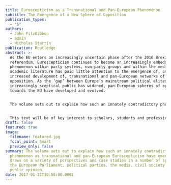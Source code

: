 ```yaml
---
title: Euroscepticism as a Transnational and Pan-European Phenomenon
subtitle: The Emergence of a New Sphere of Opposition
publication_types:
  - "5"
authors:
  - John FitzGibbon
  - admin
  - Nicholas Startin
publication: Routledge
abstract: >-
  As the EU enters an increasingly uncertain phase after the 2016 Brexit
  referendum, Euroscepticism continues to become an increasingly embedded
  phenomenon within party systems, non-party groups and within the media. Yet,
  academic literature has paid little attention to the emergence of, and
  increased development of, transnational and pan-European networks of EU
  opposition. As the ‘gap’ between Europe’s mainstream political elites and an
  increasingly sceptical public has widened, pan-European spheres of opposition
  towards the EU have developed and evolved.


  The volume sets out to explain how such an innately contradictory phenomenon as transnational Euroscepticism has emerged. It draws on a variety of perspectives and case studies in a number of spheres – the European Parliament, political parties, the media, civil society and public opinion. Examining to what extent the pan-European dimension of Euroscepticism is becoming increasingly influential, it argues that opposition to European integration has for too long been viewed somewhat narrowly, through the paradigm of national party politics.


  This text will be of key interest to scholars, students and professionals in EU politics, European studies, political parties, and more broadly to comparative politics and international relations.
draft: false
featured: true
image:
  filename: featured.jpg
  focal_point: Smart
  preview_only: false
summary: The volume sets out to explain how such an innately contradictory
  phenomenon as transnational and pan-European Euroscepticism have emerged. It
  draws on a variety of perspectives and case studies in a number of spheres –
  the European Parliament, political parties, the media, civil society and
  public opinion.
date: 2017-01-31T10:58:00.000Z
---
```


